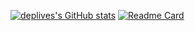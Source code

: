 [![deplives's GitHub stats](https://github-readme-stats.vercel.app/api?username=deplives&show_icons=true&theme=nord)](https://github.com/deplives)
[![Readme Card](https://github-readme-stats.vercel.app/api/pin/?username=deplives&repo=OpenWrt-CI)](https://github.com/deplives/OpenWrt-CI)
